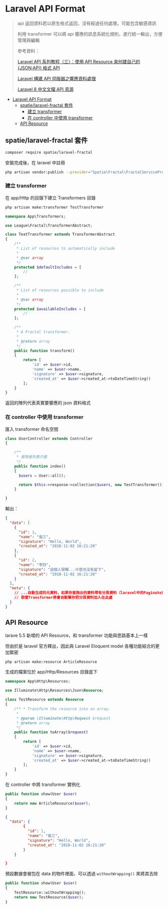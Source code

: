 # Laravel API Format

> api 返回資料若以原生格式返回，沒有經過任何處理，可能包含敏感資訊
>
> 利用 transformer 可以將 api 響應的訊息系統化規則，進行統一輸出，方便管理與編輯
>
> 參考資料：
>
> [Laravel API 系列教程（三）：使用 API Resource 来创建自己的 {JSON:API} 格式 API](https://laravelacademy.org/post/9203)
>
> [Laravel 構建 API 伺服器之響應資料處理](https://www.796t.com/content/1545181747.html)
>
> [Laravel 8 中文文檔 API 资源](https://learnku.com/docs/laravel/8.x/eloquent-resources/9410)

- [Laravel API Format](#laravel-api-format)
  - [spatie/laravel-fractal 套件](#spatielaravel-fractal-套件)
    - [建立 transformer](#建立-transformer)
    - [在 controller 中使用 transformer](#在-controller-中使用-transformer)
  - [API Resource](#api-resource)

## spatie/laravel-fractal 套件

```bash
composer require spatie/laravel-fractal
```

安裝完成後，在 laravel 中註冊

```bash
php artisan vendor:publish --provider="Spatie\Fractal\FractalServiceProvider"
```

### 建立 transformer

在 app/Http 的目錄下建立 Transformers 目錄

```bash
php artisan make:transformer TestTransformer
```

```php
namespace App\Transformers;

use League\Fractal\TransformerAbstract;

class TeatTransformer extends TransformerAbstract
{
    /**
     * List of resources to automatically include
     *
     * @var array
     */
    protected $defaultIncludes = [
        //
    ];

    /**
     * List of resources possible to include
     *
     * @var array
     */
    protected $availableIncludes = [
        //
    ];

    /**
     * A Fractal transformer.
     *
     * @return array
     */
    public function transform()
    {
        return [
            'id' => $user->id,
            'name' => $user->name,
            'signature' => $user->signature,
            'created_at' => $user->created_at->toDateTimeString()
        ];
    }
}
```

返回的陣列代表真實要響應的 json 資料格式

### 在 controller 中使用 transformer

匯入 transformer 命名空間

```php
class UserController extends Controller
{

    /**
     * 使用者列表介面
     */
    public function index()
    {
      $users = User::all();

      return $this->response->collection($users, new TestTransformer());
    }

}
```

輸出：

```json
{
  "data": [
    {
      "id": 1,
      "name": "張三",
      "signature": "Hello, World",
      "created_at": "2018-11-02 16:21:20"
    },
    {
      "id": 2,
      "name": "李四",
      "signature": "這個人很懶...什麼也沒有留下",
      "created_at": "2018-11-02 16:21:20"
    }
  ],
  "meta": {
    // ...自動生成的元資料，如果你查詢出的資料帶有分頁資料（laravel中的Paginate）
    // 那麼Transformer將會自動幫你把分頁資料加入在此處
  }
}
```

## API Resource

larave 5.5 新增的 API Resource，和 transformer 功能與思路基本上一樣

但由於是 laravel 官方釋出，因此與 Laravel Eloquent model 各種功能結合的更加緊密

```bash
php artisan make:resource ArticleResource
```

生成的檔案位於 app/Http/Resources 目錄底下

```php
namespace App\Http\Resources;

use Illuminate\Http\Resources\Json\Resource;

class TestResource extends Resource
{
    /** * Transform the resource into an array.
     *
     * @param \Illuminate\Http\Request $request
     * @return array
     */
    public function toArray($request)
    {
        return [
            'id' => $user->id,
            'name' => $user->name,
            'signature' => $user->signature,
            'created_at' => $user->created_at->toDateTimeString()
        ];
    }
}
```

在 controller 中將 transformer 實例化

```php
public function show(User $user)
{
    return new ArticleResource($user);
}
```

```json
{
  "data": {
        {
          "id": 1,
          "name": "張三",
          "signature": "Hello, World",
          "created_at": "2018-11-02 16:21:20"
        }
    }

}
```

預設數據會被包在 data 的物件裡面，可以透過 `withoutWrapping()` 來將其去除

```php
public function show(User $user)
{
    TestResource::withoutWrapping();
    return new TestResource($user);
}
```
